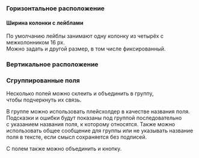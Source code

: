 ### Горизонтальное расположение

<!-- example(horizontal-form) -->

#### Ширина колонки с лейблами

По умолчанию лейблы занимают одну колонку из четырёх с межколонником 16 px.<br/>
Можно задать и другой размер, в том числе фиксированный.

<!-- example(horizontal-form-labels) -->

### Вертикальное расположение

<!-- example(vertical-form) -->

### Сгруппированные поля

Несколько полей можно склеить и объединить в группу, чтобы подчеркнуть их связь.

<!-- example(form-fieldset-overview) -->

В группе можно использовать плейсхолдер в качестве названия поля. Подсказки и ошибки будут показаны под группой последовательно с указанием названия поля, к которому относятся. Также можно использовать общее сообщение для группы или не указывать название поля в тексте, если смысл сохраняется без подписей.

<!-- example(form-fieldset-invalid) -->

C полем также можно объединить и кнопку.

<!-- example(form-fieldset-with-button) -->
